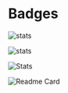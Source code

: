 # Badges

![stats](https://github-readme-stats.vercel.app/api?username=yohann-kevin&show_icons=true&theme=yeblu)

<!-- ![Codewars](https://www.codewars.com/users/-yohann-/badges/large) -->

![stats](https://github-readme-stats.vercel.app/api/wakatime?username=kirua&theme=yeblu)

![Stats](https://github-readme-stats.vercel.app/api/top-langs/?username=yohann-kevin&hide=html,css,blade&theme=yeblu)
<!-- (https://github.com/anuraghazra/github-readme-stats) -->

![Readme Card](https://github-readme-stats.vercel.app/api/pin/?username=yohann-kevin&theme=yeblu)
